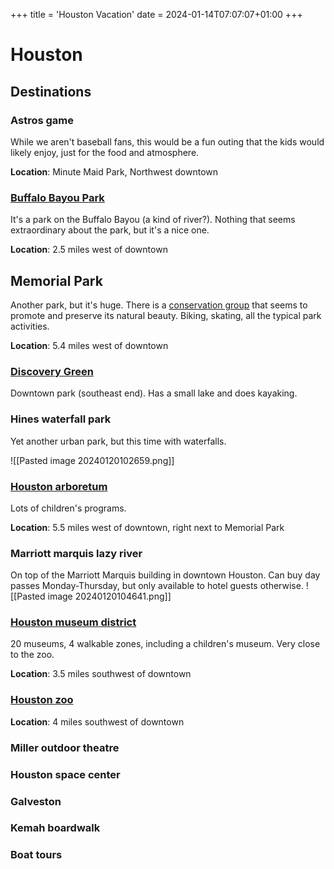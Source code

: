 +++
title = 'Houston Vacation'
date = 2024-01-14T07:07:07+01:00
+++

# Houston

## Destinations

### Astros game
While we aren't baseball fans, this would be a fun outing that the kids would likely enjoy, just for the food and atmosphere.

**Location**: Minute Maid Park, Northwest downtown

### [Buffalo Bayou Park](https://buffalobayou.org/location/buffalo-bayou-park/)
It's a park on the Buffalo Bayou (a kind of river?).  Nothing that seems extraordinary about the park, but it's a nice one.

**Location**: 2.5 miles west of downtown

## Memorial Park
Another park, but it's huge.  There is a [conservation group](https://buffalobayou.org/location/buffalo-bayou-park/) that seems to promote and preserve its natural beauty.  Biking, skating, all the typical park activities.

**Location**: 5.4 miles west of downtown

### [Discovery Green](https://www.discoverygreen.com)

Downtown park (southeast end).  Has a small lake and does kayaking.
### Hines waterfall park

Yet another urban park, but this time with waterfalls.

![[Pasted image 20240120102659.png]]

### [Houston arboretum](https://houstonarboretum.org)

Lots of children's programs.


**Location**: 5.5 miles west of downtown, right next to Memorial Park

### Marriott marquis lazy river
On top of the Marriott Marquis building in downtown Houston.
Can buy day passes Monday-Thursday, but only available to hotel guests otherwise.
![[Pasted image 20240120104641.png]]

### [Houston museum district](https://houmuse.org)
20 museums, 4 walkable zones, including a children's museum.  Very close to the zoo.

**Location**: 3.5 miles southwest of downtown

### [Houston zoo](https://www.houstonzoo.org)

**Location**: 4 miles southwest of downtown

### Miller outdoor theatre
### Houston space center
### Galveston
### Kemah boardwalk
### Boat tours
